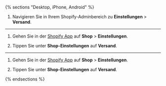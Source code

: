 {% sections "Desktop, iPhone, Android" %}

1. Navigieren Sie in Ihrem Shopify-Adminbereich zu **Einstellungen** > **Versand**.

----

1. Gehen Sie in der [Shopify App](https://www.shopify.com/install/detect) auf **Shop** > **Einstellungen**.

2. Tippen Sie unter **Shop-Einstellungen** auf **Versand**.

----

1. Gehen Sie in der [Shopify App](https://www.shopify.com/install/detect) auf **Shop** > **Einstellungen**.

2. Tippen Sie unter **Shop-Einstellungen** auf **Versand**.

{% endsections %}

